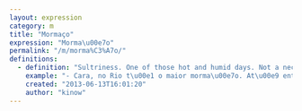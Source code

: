 ```yaml
---
layout: expression
category: m
title: "Mormaço"
expression: "Morma\u00e7o"
permalink: "/m/morma%C3%A7o/"
definitions:
  - definition: "Sultriness. One of those hot and humid days. Not a necessarily sunny day, but definitely hot."
    example: "- Cara, no Rio t\u00e1 o maior morma\u00e7o. At\u00e9 entrei no banco s\u00f3 pra pegar um ar condicionado."
    created: "2013-06-13T16:01:20"
    author: "kinow"
---
```

